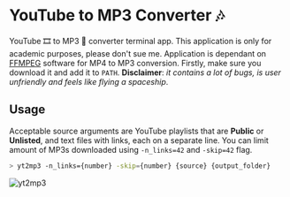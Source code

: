 # YouTube to MP3 Converter :notes:
YouTube :film_strip: to MP3 :musical_note: converter terminal app. This application is only for academic purposes, please don't sue me. Application is dependant on [FFMPEG](https://ffmpeg.org/) software for MP4 to MP3 conversion. Firstly, make sure you download it and add it to `PATH`. **Disclaimer**: _it contains a lot of bugs, is user unfriendly and feels like flying a spaceship_.

## Usage
Acceptable source arguments are YouTube playlists that are **Public** or **Unlisted**, and text files with links, each on a separate line. You can limit amount of MP3s downloaded using `-n_links=42` and `-skip=42` flag.
```bash
> yt2mp3 -n_links={number} -skip={number} {source} {output_folder} 
```
![yt2mp3](https://user-images.githubusercontent.com/36798549/209480711-a7930ec4-2984-45b2-b158-6dc448d7dee1.gif)

